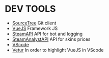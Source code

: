# DEV TOOLS

 - [SourceTree](https://www.sourcetreeapp.com/) Git client
 - [VueJS](https://vuejs.org/) Framework JS
 - [SteamAPI](https://developer.valvesoftware.com/wiki/Steam_Web_API) API for bot and logging
 - [SteamAnalystAPI](https://csgo.steamanalyst.com/api_info) API for skins prices
 - [VScode](https://code.visualstudio.com/)
 - [Vetur](https://marketplace.visualstudio.com/items?itemName=octref.vetur) In order to highlight VueJS in VScode
 
